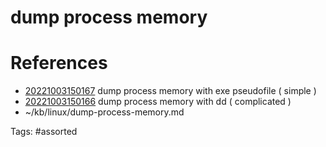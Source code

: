 # dump process memory

# References
- [20221003150167](/zet/20221003150167/) dump process memory with exe pseudofile ( simple )
- [20221003150166](/zet/20221003150166/) dump process memory with dd ( complicated )
- ~/kb/linux/dump-process-memory.md

Tags:
    #assorted

